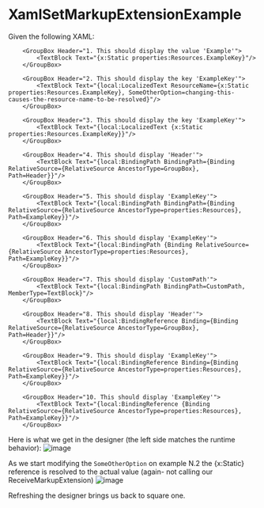 # XamlSetMarkupExtensionExample
Given the following XAML:

        <GroupBox Header="1. This should display the value 'Example'">
            <TextBlock Text="{x:Static properties:Resources.ExampleKey}"/>
        </GroupBox>

        <GroupBox Header="2. This should display the key 'ExampleKey'">
            <TextBlock Text="{local:LocalizedText ResourceName={x:Static properties:Resources.ExampleKey}, SomeOtherOption=changing-this-causes-the-resource-name-to-be-resolved}"/>
        </GroupBox>

        <GroupBox Header="3. This should display the key 'ExampleKey'">
            <TextBlock Text="{local:LocalizedText {x:Static properties:Resources.ExampleKey}}"/>
        </GroupBox>

        <GroupBox Header="4. This should display 'Header'">
            <TextBlock Text="{local:BindingPath BindingPath={Binding RelativeSource={RelativeSource AncestorType=GroupBox}, Path=Header}}"/>
        </GroupBox>
        
        <GroupBox Header="5. This should display 'ExampleKey'">
            <TextBlock Text="{local:BindingPath BindingPath={Binding RelativeSource={RelativeSource AncestorType=properties:Resources}, Path=ExampleKey}}"/>
        </GroupBox>

        <GroupBox Header="6. This should display 'ExampleKey'">
            <TextBlock Text="{local:BindingPath {Binding RelativeSource={RelativeSource AncestorType=properties:Resources}, Path=ExampleKey}}"/>
        </GroupBox>

        <GroupBox Header="7. This should display 'CustomPath'">
            <TextBlock Text="{local:BindingPath BindingPath=CustomPath, MemberType=TextBlock}"/>
        </GroupBox>

        <GroupBox Header="8. This should display 'Header'">
            <TextBlock Text="{local:BindingReference Binding={Binding RelativeSource={RelativeSource AncestorType=GroupBox}, Path=Header}}"/>
        </GroupBox>
        
        <GroupBox Header="9. This should display 'ExampleKey'">
            <TextBlock Text="{local:BindingReference Binding={Binding RelativeSource={RelativeSource AncestorType=properties:Resources}, Path=ExampleKey}}"/>
        </GroupBox>

        <GroupBox Header="10. This should display 'ExampleKey'">
            <TextBlock Text="{local:BindingReference {Binding RelativeSource={RelativeSource AncestorType=properties:Resources}, Path=ExampleKey}}"/>
        </GroupBox>
        
Here is what we get in the designer (the left side matches the runtime behavior):
![image](https://user-images.githubusercontent.com/5253184/205306108-d9d11854-f749-48d6-9652-1ea184be5f1e.png)

As we start modifying the `SomeOtherOption` on example N.2 the {x:Static} reference is resolved to the actual value (again- not calling our ReceiveMarkupExtension)
![image](https://user-images.githubusercontent.com/5253184/205307748-ec4ab58b-0ffc-4b85-b4c0-026bf6b14ea8.png)

Refreshing the designer brings us back to square one.
